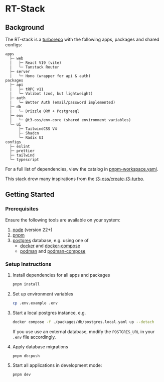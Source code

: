 # RT-Stack 

## Background

The RT-stack is a [turborepo](https://turbo.build/repo/docs) with the following apps, packages and shared configs:

```
apps
  ├─ web
  |   ├─ React V19 (vite)
  |   └─ Tanstack Router
  ├─ server
  |   └─ Hono (wrapper for api & auth)
packages
  ├─ api
  |   ├─ tRPC v11
  |   └─ Valibot (zod, but lightweight)
  ├─ auth
  |   └─ Better Auth (email/password implemented)
  ├─ db
  |   └─ Drizzle ORM + Postgresql
  ├─ env
  |   └─ @t3-oss/env-core (shared environment variables)
  └─ ui
      ├─ TailwindCSS V4
      ├─ Shadcn
      └─ Radix UI
configs
  ├─ eslint
  ├─ prettier
  ├─ tailwind
  └─ typescript
```

For a full list of dependencies, view the catalog in [pnpm-workspace.yaml](pnpm-workspace.yaml).

This stack drew many inspirations from the [t3-oss/create-t3-turbo](https://github.com/t3-oss/create-t3-turbo).

## Getting Started

### Prerequisites

Ensure the following tools are available on your system:
1. [node](https://nodejs.org/en/download) (version 22+)
1. [pnpm](https://pnpm.io/installation)
1. [postgres](https://www.postgresql.org) database, e.g. using one of
    - [docker](https://docs.docker.com/engine/install) and [docker-compose](https://docs.docker.com/compose)
    - [podman](https://podman.io/docs/installation) and [podman-compose](https://github.com/containers/podman-compose)

### Setup Instructions

1. Install dependencies for all apps and packages
    ```sh
    pnpm install
    ```

1. Set up environment variables
    ```sh
    cp .env.example .env
    ```

1. Start a local postgres instance, e.g.
    ```sh
    docker compose -f ./packages/db/postgres.local.yaml up --detach
    ```
    If you use use an external database, modify the `POSTGRES_URL` in your `.env` file accordingly.

1. Apply database migrations
    ```sh
    pnpm db:push
    ```

1. Start all applications in development mode:
    ```sh
    pnpm dev
    ```
